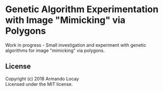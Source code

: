 # Genetic Algorithm Experimentation with Image "Mimicking" via Polygons

Work in progress - Small investigation and experiment with genetic algorithms for image "mimicking" via polygons.

## License
Copyright (c) 2018 Armando Locay  
Licensed under the MIT license.
